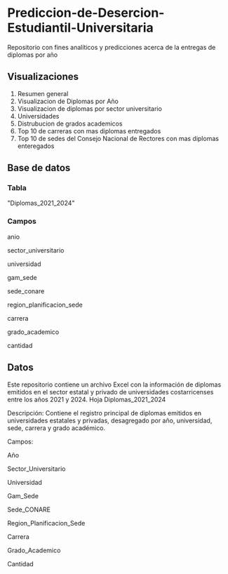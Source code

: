 # Prediccion-de-Desercion-Estudiantil-Universitaria
Repositorio con fines analíticos y predicciones acerca de la entregas de diplomas por año 

## Visualizaciones 
1. Resumen general
2. Visualizacion de Diplomas por Año
3. Visualizacion de diplomas por sector universitario
4. Universidades
5. Distrubucion de grados academicos
6. Top 10 de carreras con mas diplomas entregados
7. Top 10 de sedes del Consejo Nacional de Rectores con mas diplomas enteregados

## Base de datos 

### Tabla 
"Diplomas_2021_2024"

### Campos 
anio 

sector_universitario

universidad

gam_sede 

sede_conare

region_planificacion_sede 

carrera 

grado_academico

cantidad 


## Datos 

Este repositorio contiene un archivo Excel con la información de diplomas emitidos en el sector estatal y privado de universidades costarricenses entre los años 2021 y 2024.
Hoja  Diplomas_2021_2024

Descripción:
Contiene el registro principal de diplomas emitidos en universidades estatales y privadas, desagregado por año, universidad, sede, carrera y grado académico.

Campos:

Año

Sector_Universitario 

Universidad 

Gam_Sede 

Sede_CONARE

Region_Planificacion_Sede 

Carrera 

Grado_Academico 

Cantidad 
